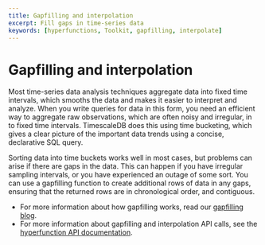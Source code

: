 ```yaml
---
title: Gapfilling and interpolation
excerpt: Fill gaps in time-series data
keywords: [hyperfunctions, Toolkit, gapfilling, interpolate]
---
```


# Gapfilling and interpolation

Most time-series data analysis techniques aggregate data into fixed time
intervals, which smooths the data and makes it easier to interpret and analyze.
When you write queries for data in this form, you need an efficient way to
aggregate raw observations, which are often noisy and irregular, in to fixed
time intervals. TimescaleDB does this using time bucketing, which gives a clear
picture of the important data trends using a concise, declarative SQL query.

Sorting data into time buckets works well in most cases, but problems can arise
if there are gaps in the data. This can happen if you have irregular sampling
intervals, or you have experienced an outage of some sort. You can use a
gapfilling function to create additional rows of data in any gaps, ensuring that
the returned rows are in chronological order, and contiguous.

*   For more information about how gapfilling works, read our
    [gapfilling blog][blog-gapfilling].
*   For more information about gapfilling and interpolation API calls, see the
    [hyperfunction API documentation][hyperfunctions-api-gapfilling].

[blog-gapfilling]: https://blog.timescale.com/blog/sql-functions-for-time-series-analysis/
[hyperfunctions-api-gapfilling]: /api/:currentVersion:/hyperfunctions/gapfilling/time_bucket_gapfill/
